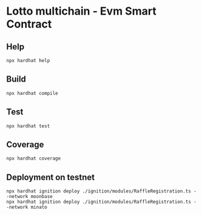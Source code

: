 # Lotto multichain - Evm Smart Contract 

## Help

```shell
npx hardhat help
```

## Build

```shell
npx hardhat compile
```

## Test

```shell
npx hardhat test
```

## Coverage

```shell
npx hardhat coverage
```


## Deployment on testnet

```shell
npx hardhat ignition deploy ./ignition/modules/RaffleRegistration.ts --network moonbase
npx hardhat ignition deploy ./ignition/modules/RaffleRegistration.ts --network minato
```